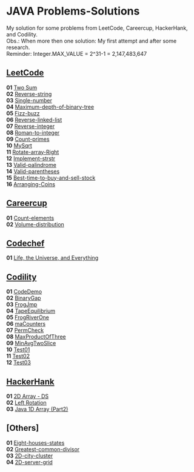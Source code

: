 # JAVA Problems-Solutions
My solution for some problems from LeetCode, Careercup, HackerHank, and Codility.<br>
Obs.: When more then one solution: My first attempt and after some research.<br>
Reminder: Integer.MAX_VALUE = 2^31-1 = 2,147,483,647

## [LeetCode](https://leetcode.com/problemset/all/)
**01** [Two Sum](src/LeetCode/LeetCode01.java)<br>
**02** [Reverse-string](src/LeetCode/LeetCode02.java)<br>
**03** [Single-number](src/LeetCode/LeetCode03.java)<br>
**04** [Maximum-depth-of-binary-tree](src/LeetCode/LeetCode04.java)<br>
**05** [Fizz-buzz](src/LeetCode/LeetCode05.java)<br>
**06** [Reverse-linked-list](src/LeetCode/LeetCode06.java)<br>
**07** [Reverse-integer](src/LeetCode/LeetCode07.java)<br>
**08** [Roman-to-integer](src/LeetCode/LeetCode08.java)<br>
**09** [Count-primes](src/LeetCode/LeetCode09.java)<br>
**10** [MySqrt](src/LeetCode/LeetCode10.java)<br>
**11** [Rotate-array-Right](src/LeetCode/LeetCode11.java)<br>
**12** [Implement-strstr](src/LeetCode/LeetCode12.java)<br>
**13** [Valid-palindrome](src/LeetCode/LeetCode13.java)<br>
**14** [Valid-parentheses](src/LeetCode/LeetCode14.java)<br>
**15** [Best-time-to-buy-and-sell-stock](src/LeetCode/LeetCode15.java)<br>
**16** [Arranging-Coins](src/LeetCode/LeetCode16.java)<br>


## [Careercup](https://www.careercup.com/page?pid=amazon-interview-questions&job=sde1-interview-questions&sort=votes)
**01** [Count-elements](src/Careercup/Careercup01.java)<br>
**02** [Volume-distribution](src/Careercup/Careercup02.java)<br>


## [Codechef](https://www.codechef.com)
**01** [Life, the Universe, and Everything](src/Codechef/Codechef01.java)<br>


## [Codility](https://app.codility.com/programmers/)
**01** [CodeDemo](src/Codility/Codility01.java)<br>
**02** [BinaryGap](src/Codility/Codility02.java)<br>
**03** [FrogJmp](src/Codility/Codility03.java)<br>
**04** [TapeEquilibrium](src/Codility/Codility04.java)<br>
**05** [FrogRiverOne](src/Codility/Codility05.java)<br>
**06** [maCounters](src/Codility/Codility06.java)<br>
**07** [PermCheck](src/Codility/Codility07.java)<br>
**08** [MaxProductOfThree](src/Codility/Codility08.java)<br>
**09** [MinAvgTwoSlice](src/Codility/Codility09.java)<br>
**10** [Test01](src/Codility/Test01.java)<br>
**11** [Test02](src/Codility/Test02.java)<br>
**12** [Test03](src/Codility/Test03.java)<br>


## [HackerHank](https://www.hackerrank.com)
**01** [2D Array - DS](src/HackerRank/HackerRank01.java)<br>
**02** [Left Rotation](src/HackerRank/HackerRank02.java)<br>
**03** [Java 1D Array (Part2)](src/HackerRank/HackerRank03.java)<br>


## [Others]
**01** [Eight-houses-states](src/Amazon/Amazon01.java)<br>
**02** [Greatest-common-divisor](src/Amazon/Amazon02.java)<br>
**03** [2D-city-cluster](src/Amazon/Amazon03.java)<br>
**04** [2D-server-grid](src/Amazon/Amazon04.java)<br>
